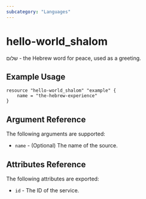 ```yaml
---
subcategory: "Languages"
---
```


# hello-world_shalom

שלום - the Hebrew word for peace, used as a greeting.

## Example Usage

```hcl
resource "hello-world_shalom" "example" {
	name = "the-hebrew-experience"
}
```

## Argument Reference
The following arguments are supported:

* `name` - (Optional) The name of the source.

## Attributes Reference
The following attributes are exported:

* `id` - The ID of the service.
